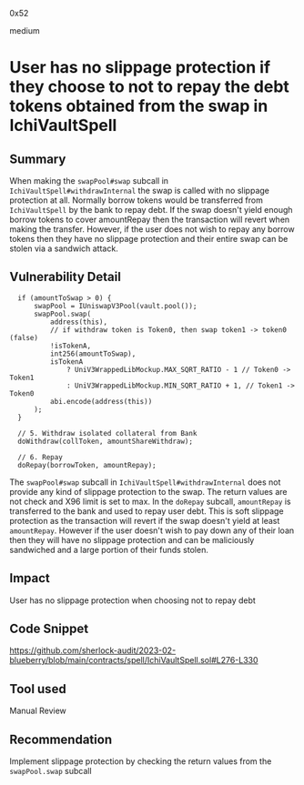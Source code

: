 0x52

medium

# User has no slippage protection if they choose to not to repay the debt tokens obtained from the swap in IchiVaultSpell

## Summary

When making the `swapPool#swap` subcall in `IchiVaultSpell#withdrawInternal` the swap is called with no slippage protection at all. Normally borrow tokens would be transferred from `IchiVaultSpell` by the bank to repay debt. If the swap doesn't yield enough borrow tokens to cover amountRepay then the transaction will revert when making the transfer. However, if the user does not wish to repay any borrow tokens then they have no slippage protection and their entire swap can be stolen via a sandwich attack.

## Vulnerability Detail

      if (amountToSwap > 0) {
          swapPool = IUniswapV3Pool(vault.pool());
          swapPool.swap(
              address(this),
              // if withdraw token is Token0, then swap token1 -> token0 (false)
              !isTokenA,
              int256(amountToSwap),
              isTokenA
                  ? UniV3WrappedLibMockup.MAX_SQRT_RATIO - 1 // Token0 -> Token1
                  : UniV3WrappedLibMockup.MIN_SQRT_RATIO + 1, // Token1 -> Token0
              abi.encode(address(this))
          );
      }

      // 5. Withdraw isolated collateral from Bank
      doWithdraw(collToken, amountShareWithdraw);

      // 6. Repay
      doRepay(borrowToken, amountRepay);

The `swapPool#swap` subcall in `IchiVaultSpell#withdrawInternal` does not provide any kind of slippage protection to the swap. The return values are not check and X96 limit is set to max. In the `doRepay` subcall, `amountRepay` is transferred to the bank and used to repay user debt. This is soft slippage protection as the transaction will revert if the swap doesn't yield at least `amountRepay`. However if the user doesn't wish to pay down any of their loan then they will have no slippage protection and can be maliciously sandwiched and a large portion of their funds stolen.

## Impact

User has no slippage protection when choosing not to repay debt

## Code Snippet

https://github.com/sherlock-audit/2023-02-blueberry/blob/main/contracts/spell/IchiVaultSpell.sol#L276-L330

## Tool used

Manual Review

## Recommendation

Implement slippage protection by checking the return values from the `swapPool.swap` subcall
